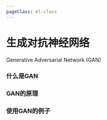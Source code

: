 ```yaml
---
pageClass: ml-class
---
```

# 生成对抗神经网络 
Generative Adversarial Network (GAN)

### 什么是GAN

### GAN的原理

### 使用GAN的例子

<Livere/>